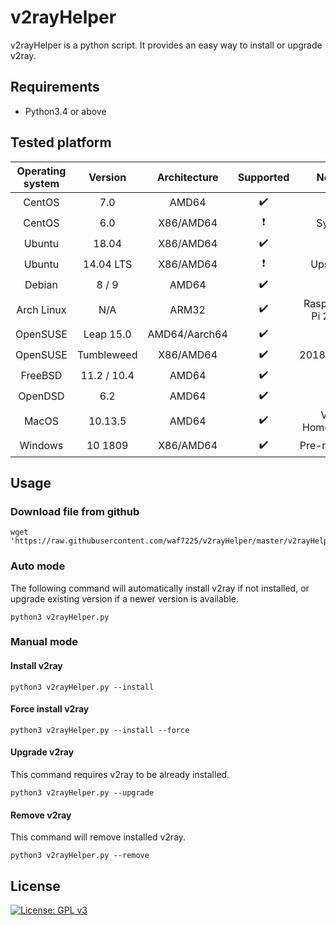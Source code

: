 # v2rayHelper
v2rayHelper is a python script. It provides an easy way to install or upgrade v2ray.

## Requirements
* Python3.4 or above

## Tested platform
| Operating system | Version     | Architecture | Supported                | Note                 |
| :-----------: |:-------------: | :----------: | :----------------------: | :------------------: |
| CentOS        | 7.0            | AMD64        | :heavy_check_mark:       |                      |
| CentOS        | 6.0            | X86/AMD64    | :heavy_exclamation_mark: | SysV                 |
| Ubuntu        | 18.04          | X86/AMD64    | :heavy_check_mark:       |                      |
| Ubuntu        | 14.04 LTS      | X86/AMD64    | :heavy_exclamation_mark: | Upstart              |
| Debian        | 8  / 9         | AMD64        | :heavy_check_mark:       |                      |
| Arch Linux    | N/A            | ARM32        | :heavy_check_mark:       | Raspberry Pi 2 B+    |
| OpenSUSE      | Leap 15.0      | AMD64/Aarch64| :heavy_check_mark:       |                      |
| OpenSUSE      | Tumbleweed     | X86/AMD64    | :heavy_check_mark:       | 2018.05.30           |
| FreeBSD       | 11.2 / 10.4    | AMD64        | :heavy_check_mark:       |                      |
| OpenDSD       | 6.2            | AMD64        | :heavy_check_mark:       |                      |
| MacOS         | 10.13.5        | AMD64        | :heavy_check_mark:       | Via Homebrew         |
| Windows       | 10 1809        | X86/AMD64    | :heavy_check_mark:       | Pre-release          |

## Usage
### Download file from github
```shell
wget 'https://raw.githubusercontent.com/waf7225/v2rayHelper/master/v2rayHelper.py'
```

### Auto mode
The following command will automatically install v2ray if not installed, or upgrade existing version if a newer version is available.
```shell
python3 v2rayHelper.py
```

### Manual mode

#### Install v2ray
```shell
python3 v2rayHelper.py --install
```

#### Force install v2ray
```shell
python3 v2rayHelper.py --install --force
```

#### Upgrade v2ray
This command requires v2ray to be already installed.
```shell
python3 v2rayHelper.py --upgrade
```

#### Remove v2ray
This command will remove installed v2ray.
```shell
python3 v2rayHelper.py --remove
```

## License
[![License: GPL v3](https://img.shields.io/badge/License-GPL%20v3-blue.svg)](https://www.gnu.org/licenses/gpl-3.0)
